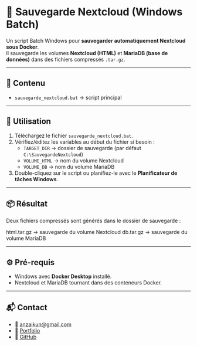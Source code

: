 # 💾 Sauvegarde Nextcloud (Windows Batch)

Un script Batch Windows pour **sauvegarder automatiquement Nextcloud sous Docker**.  
Il sauvegarde les volumes **Nextcloud (HTML)** et **MariaDB (base de données)** dans des fichiers compressés `.tar.gz`.

---

## 📂 Contenu
- `sauvegarde_nextcloud.bat` → script principal

---

## 🚀 Utilisation
1. Téléchargez le fichier `sauvegarde_nextcloud.bat`.  
2. Vérifiez/éditez les variables au début du fichier si besoin :  
   - `TARGET_DIR` → dossier de sauvegarde (par défaut `C:\SauvegardeNextcloud`)  
   - `VOLUME_HTML` → nom du volume Nextcloud  
   - `VOLUME_DB` → nom du volume MariaDB  
3. Double-cliquez sur le script ou planifiez-le avec le **Planificateur de tâches Windows**.  

---

## 📦 Résultat
Deux fichiers compressés sont générés dans le dossier de sauvegarde :  

html.tar.gz → sauvegarde du volume Nextcloud
db.tar.gz → sauvegarde du volume MariaDB


---

## ⚙️ Pré-requis
- Windows avec **Docker Desktop** installé.  
- Nextcloud et MariaDB tournant dans des conteneurs Docker.  

---

## 📬 Contact
- 📧 [anzaikun@gmail.com](mailto:anzaikun@gmail.com)  
- 🔗 [Portfolio](https://rachid-hammami.github.io/portfolio)  
- 🔗 [GitHub](https://github.com/rachid-hammami)
